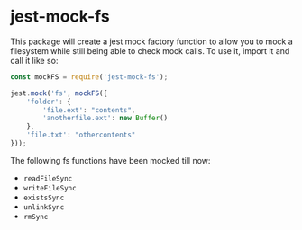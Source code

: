# jest-mock-fs

This package will create a jest mock factory function to allow you to mock a filesystem while still being able to check mock calls.
To use it, import it and call it like so:

```javascript
const mockFS = require('jest-mock-fs');

jest.mock('fs', mockFS({
    'folder': {
        'file.ext': "contents",
        'anotherfile.ext': new Buffer()
    },
    'file.txt': "othercontents"
}));
```

The following fs functions have been mocked till now:
* `readFileSync`
* `writeFileSync`
* `existsSync`
* `unlinkSync`
* `rmSync`